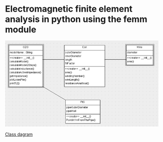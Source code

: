# Electromagnetic finite element analysis in python using the femm module
![UML dagram](UML__dagram.jpg)


[Class dagram](https://www.lucidchart.com/invitations/accept/a57f903d-f480-4331-b2d2-6fb8ab96382e)

